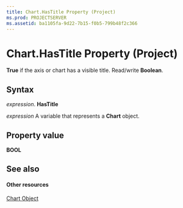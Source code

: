 ```yaml
---
title: Chart.HasTitle Property (Project)
ms.prod: PROJECTSERVER
ms.assetid: ba1105fa-9d22-7b15-f0b5-799b48f2c366
---
```



# Chart.HasTitle Property (Project)
 **True** if the axis or chart has a visible title. Read/write **Boolean**.

## Syntax

 _expression_. **HasTitle**

 _expression_ A variable that represents a **Chart** object.


## Property value

 **BOOL**


## See also


#### Other resources


[Chart Object](chart-object-project.md)
